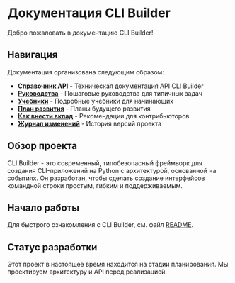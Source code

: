 # Документация CLI Builder

Добро пожаловать в документацию CLI Builder!

## Навигация

Документация организована следующим образом:

- **[Справочник API](api/)** - Техническая документация API CLI Builder
- **[Руководства](guides/)** - Пошаговые руководства для типичных задач
- **[Учебники](tutorials/)** - Подробные учебники для начинающих
- **[План развития](roadmap.md)** - Планы будущего развития
- **[Как внести вклад](contributing.md)** - Рекомендации для контрибьюторов
- **[Журнал изменений](changelog.md)** - История версий проекта

## Обзор проекта

CLI Builder - это современный, типобезопасный фреймворк для создания CLI-приложений на Python с архитектурой, основанной на событиях. Он разработан, чтобы сделать создание интерфейсов командной строки простым, гибким и поддерживаемым.

## Начало работы

Для быстрого ознакомления с CLI Builder, см. файл [README](readme.md).

## Статус разработки

Этот проект в настоящее время находится на стадии планирования. Мы проектируем архитектуру и API перед реализацией.


